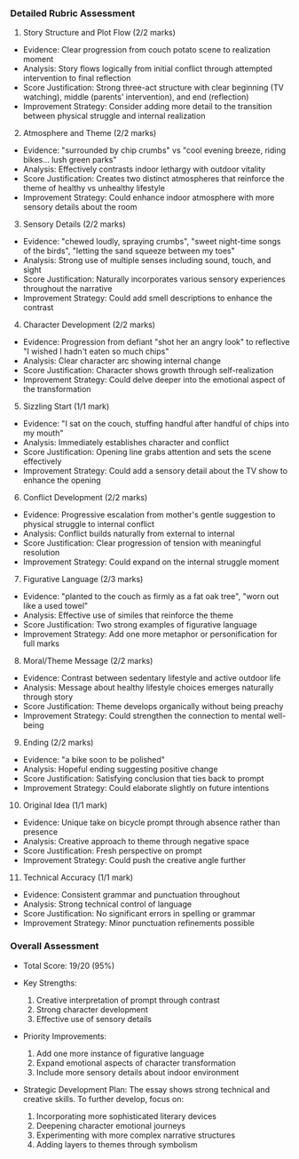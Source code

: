 ### Detailed Rubric Assessment

1. Story Structure and Plot Flow (2/2 marks)

- Evidence: Clear progression from couch potato scene to realization moment
- Analysis: Story flows logically from initial conflict through attempted intervention to final reflection
- Score Justification: Strong three-act structure with clear beginning (TV watching), middle (parents' intervention), and end (reflection)
- Improvement Strategy: Consider adding more detail to the transition between physical struggle and internal realization

2. Atmosphere and Theme (2/2 marks)

- Evidence: "surrounded by chip crumbs" vs "cool evening breeze, riding bikes... lush green parks"
- Analysis: Effectively contrasts indoor lethargy with outdoor vitality
- Score Justification: Creates two distinct atmospheres that reinforce the theme of healthy vs unhealthy lifestyle
- Improvement Strategy: Could enhance indoor atmosphere with more sensory details about the room

3. Sensory Details (2/2 marks)

- Evidence: "chewed loudly, spraying crumbs", "sweet night-time songs of the birds", "letting the sand squeeze between my toes"
- Analysis: Strong use of multiple senses including sound, touch, and sight
- Score Justification: Naturally incorporates various sensory experiences throughout the narrative
- Improvement Strategy: Could add smell descriptions to enhance the contrast

4. Character Development (2/2 marks)

- Evidence: Progression from defiant "shot her an angry look" to reflective "I wished I hadn't eaten so much chips"
- Analysis: Clear character arc showing internal change
- Score Justification: Character shows growth through self-realization
- Improvement Strategy: Could delve deeper into the emotional aspect of the transformation

5. Sizzling Start (1/1 mark)

- Evidence: "I sat on the couch, stuffing handful after handful of chips into my mouth"
- Analysis: Immediately establishes character and conflict
- Score Justification: Opening line grabs attention and sets the scene effectively
- Improvement Strategy: Could add a sensory detail about the TV show to enhance the opening

6. Conflict Development (2/2 marks)

- Evidence: Progressive escalation from mother's gentle suggestion to physical struggle to internal conflict
- Analysis: Conflict builds naturally from external to internal
- Score Justification: Clear progression of tension with meaningful resolution
- Improvement Strategy: Could expand on the internal struggle moment

7. Figurative Language (2/3 marks)

- Evidence: "planted to the couch as firmly as a fat oak tree", "worn out like a used towel"
- Analysis: Effective use of similes that reinforce the theme
- Score Justification: Two strong examples of figurative language
- Improvement Strategy: Add one more metaphor or personification for full marks

8. Moral/Theme Message (2/2 marks)

- Evidence: Contrast between sedentary lifestyle and active outdoor life
- Analysis: Message about healthy lifestyle choices emerges naturally through story
- Score Justification: Theme develops organically without being preachy
- Improvement Strategy: Could strengthen the connection to mental well-being

9. Ending (2/2 marks)

- Evidence: "a bike soon to be polished"
- Analysis: Hopeful ending suggesting positive change
- Score Justification: Satisfying conclusion that ties back to prompt
- Improvement Strategy: Could elaborate slightly on future intentions

10. Original Idea (1/1 mark)

- Evidence: Unique take on bicycle prompt through absence rather than presence
- Analysis: Creative approach to theme through negative space
- Score Justification: Fresh perspective on prompt
- Improvement Strategy: Could push the creative angle further

11. Technical Accuracy (1/1 mark)

- Evidence: Consistent grammar and punctuation throughout
- Analysis: Strong technical control of language
- Score Justification: No significant errors in spelling or grammar
- Improvement Strategy: Minor punctuation refinements possible

### Overall Assessment

- Total Score: 19/20 (95%)
- Key Strengths:

  1. Creative interpretation of prompt through contrast
  2. Strong character development
  3. Effective use of sensory details

- Priority Improvements:

  1. Add one more instance of figurative language
  2. Expand emotional aspects of character transformation
  3. Include more sensory details about indoor environment

- Strategic Development Plan:
  The essay shows strong technical and creative skills. To further develop, focus on:
  1. Incorporating more sophisticated literary devices
  2. Deepening character emotional journeys
  3. Experimenting with more complex narrative structures
  4. Adding layers to themes through symbolism
